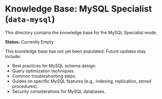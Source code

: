 # Knowledge Base: MySQL Specialist (`data-mysql`)

This directory contains the knowledge base for the MySQL Specialist mode.

**Status:** Currently Empty

This knowledge base has not yet been populated. Future updates may include:

*   Best practices for MySQL schema design.
*   Query optimization techniques.
*   Common troubleshooting steps.
*   Guides on specific MySQL features (e.g., indexing, replication, stored procedures).
*   Security considerations for MySQL databases.